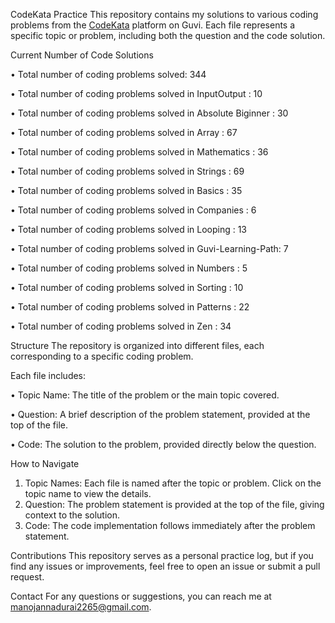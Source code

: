 CodeKata Practice
This repository contains my solutions to various coding problems from the [CodeKata](https://www.guvi.in/code-kata/) platform on Guvi.
Each file represents a specific topic or problem, including both the question and the code solution.


Current Number of Code Solutions

• Total number of coding problems solved: 344

• Total number of coding problems solved in InputOutput       : 10

• Total number of coding problems solved in Absolute Biginner : 30

• Total number of coding problems solved in Array             : 67

• Total number of coding problems solved in Mathematics       : 36

• Total number of coding problems solved in Strings           : 69

• Total number of coding problems solved in Basics            : 35

• Total number of coding problems solved in Companies         : 6

• Total number of coding problems solved in Looping           : 13

• Total number of coding problems solved in Guvi-Learning-Path: 7

• Total number of coding problems solved in Numbers           : 5

• Total number of coding problems solved in Sorting           : 10

• Total number of coding problems solved in Patterns          : 22

• Total number of coding problems solved in Zen               : 34


Structure
The repository is organized into different files, each corresponding to a specific coding problem. 

Each file includes:

• Topic Name: The title of the problem or the main topic covered.

• Question: A brief description of the problem statement, provided at the top of the file.

• Code: The solution to the problem, provided directly below the question.

How to Navigate
1) Topic Names: Each file is named after the topic or problem. Click on the topic name to view the details.
2) Question: The problem statement is provided at the top of the file, giving context to the solution.
3) Code: The code implementation follows immediately after the problem statement.

Contributions
This repository serves as a personal practice log, but if you find any issues or improvements, feel free to open an issue or submit a pull request.

Contact
For any questions or suggestions, you can reach me at [manojannadurai2265@gmail.com](mailto:manojannadurai2265@gmail.com).
